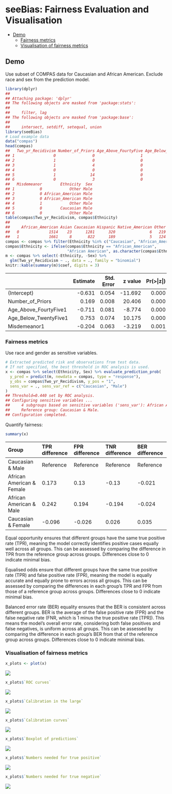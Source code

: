 seeBias: Fairness Evaluation and Visualisation
================

- [Demo](#demo)
  - [Fairness metrics](#fairness-metrics)
  - [Visualisation of fairness
    metrics](#visualisation-of-fairness-metrics)

## Demo

Use subset of COMPAS data for Caucasian and African American. Exclude
race and sex from the prediction model.

``` r
library(dplyr)
## 
## Attaching package: 'dplyr'
## The following objects are masked from 'package:stats':
## 
##     filter, lag
## The following objects are masked from 'package:base':
## 
##     intersect, setdiff, setequal, union
library(seeBias)
# Load example data
data("compas")
head(compas)
##   Two_yr_Recidivism Number_of_Priors Age_Above_FourtyFive Age_Below_TwentyFive
## 1                 0                0                    1                    0
## 2                 1                0                    0                    0
## 3                 1                4                    0                    1
## 4                 0                0                    0                    0
## 5                 1               14                    0                    0
## 6                 0                3                    0                    0
##   Misdemeanor        Ethnicity  Sex
## 1           0            Other Male
## 2           0 African_American Male
## 3           0 African_American Male
## 4           1            Other Male
## 5           0        Caucasian Male
## 6           0            Other Male
table(compas$Two_yr_Recidivism, compas$Ethnicity)
##    
##     African_American Asian Caucasian Hispanic Native_American Other
##   0             1514    23      1281      320               6   219
##   1             1661     8       822      189               5   124
compas <- compas %>% filter(Ethnicity %in% c("Caucasian", "African_American"))
compas$Ethnicity <- ifelse(compas$Ethnicity == "African_American",
                           "African American", as.character(compas$Ethnicity))
m <- compas %>% select(-Ethnicity, -Sex) %>% 
  glm(Two_yr_Recidivism ~ ., data = ., family = "binomial")
knitr::kable(summary(m)$coef, digits = 3)
```

|                       | Estimate | Std. Error | z value | Pr(\>\|z\|) |
|:----------------------|---------:|-----------:|--------:|------------:|
| (Intercept)           |   -0.631 |      0.054 | -11.692 |       0.000 |
| Number_of_Priors      |    0.169 |      0.008 |  20.406 |       0.000 |
| Age_Above_FourtyFive1 |   -0.711 |      0.081 |  -8.774 |       0.000 |
| Age_Below_TwentyFive1 |    0.753 |      0.074 |  10.175 |       0.000 |
| Misdemeanor1          |   -0.204 |      0.063 |  -3.219 |       0.001 |

### Fairness metrics

Use race and gender as sensitive variables.

``` r
# Extracted predicted risk and observations from test data.
# If not specified, the best threshold in ROC analysis is used.
x <- compas %>% select(Ethnicity, Sex) %>% evaluate_prediction_prob(
  y_pred = predict(m, newdata = compas, type = "response"), 
  y_obs = compas$Two_yr_Recidivism, y_pos = "1",
  sens_var = ., sens_var_ref = c("Caucasian", "Male")
)
## Threshold=0.440 set by ROC analysis.
## Configuring sensitive variables ...
##     4 subgroups based on sensitive variables ('sens_var'): African American & Female, Caucasian & Female, African American & Male, Caucasian & Male.
##     Reference group: Caucasian & Male.
## Configuration completed.
```

Quantify fairness:

``` r
summary(x)
```

| Group                     | TPR difference | FPR difference | TNR difference | BER difference |
|:--------------------------|:---------------|:---------------|:---------------|:---------------|
| Caucasian & Male          | Reference      | Reference      | Reference      | Reference      |
| African American & Female | 0.173          | 0.13           | -0.13          | -0.021         |
| African American & Male   | 0.242          | 0.194          | -0.194         | -0.024         |
| Caucasian & Female        | -0.096         | -0.026         | 0.026          | 0.035          |

Equal opportunity ensures that different groups have the same true
positive rate (TPR), meaning the model correctly identifies positive
cases equally well across all groups. This can be assessed by comparing
the difference in TPR from the reference group across groups.
Differences close to 0 indicate minimal bias.

Equalised odds ensure that different groups have the same true positive
rate (TPR) and false positive rate (FPR), meaning the model is equally
accurate and equally prone to errors across all groups. This can be
assessed by comparing the differences in each group’s TPR and FPR from
those of a reference group across groups. Differences close to 0
indicate minimal bias.

Balanced error rate (BER) equality ensures that the BER is consistent
across different groups. BER is the average of the false positive rate
(FPR) and the false negative rate (FNR, which is 1 minus the true
positive rate \[TPR\]). This means the model’s overall error rate,
considering both false positives and false negatives, is uniform across
all groups. This can be assessed by comparing the difference in each
group’s BER from that of the reference group across groups. Differences
close to 0 indicate minimal bias.

### Visualisation of fairness metrics

``` r
x_plots <- plot(x)
```

![](README_files/figure-gfm/unnamed-chunk-4-1.png)<!-- -->

``` r
x_plots$`ROC curves`
```

![](README_files/figure-gfm/unnamed-chunk-5-1.png)<!-- -->

``` r
x_plots$`Calibration in the large`
```

![](README_files/figure-gfm/unnamed-chunk-6-1.png)<!-- -->

``` r
x_plots$`Calibration curves`
```

![](README_files/figure-gfm/unnamed-chunk-7-1.png)<!-- -->

``` r
x_plots$`Boxplot of predictions`
```

![](README_files/figure-gfm/unnamed-chunk-8-1.png)<!-- -->

``` r
x_plots$`Numbers needed for true positive`
```

![](README_files/figure-gfm/unnamed-chunk-9-1.png)<!-- -->

``` r
x_plots$`Numbers needed for true negative`
```

![](README_files/figure-gfm/unnamed-chunk-10-1.png)<!-- -->
